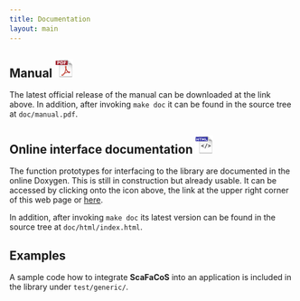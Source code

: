 ```yaml
---
title: Documentation
layout: main
---
```


## Manual [![PDF](./files/pic/icon_pdf_32x32.png "Download PDF file")](./files/pub/libfcs_manual.pdf)

The latest official release of the manual can be downloaded at the link above.
In addition, after invoking `make doc` it can be found in the source tree at `doc/manual.pdf`.

## Online interface documentation [![HTML](./files/pic/icon_html_32x32.png "Go to online documentation")](./doxygen/index.html)

The function prototypes for interfacing to the library are documented in the online Doxygen. This is still in construction but already usable. It can be accessed by clicking onto the icon above, the link at the upper right corner of this web page or [here](./doxygen/index.html "Online interface documentation").

In addition, after invoking `make doc` its latest version can be found in the source tree at `doc/html/index.html`.


## Examples

A sample code how to integrate **ScaFaCoS** into an application is included in the library under `test/generic/`.
